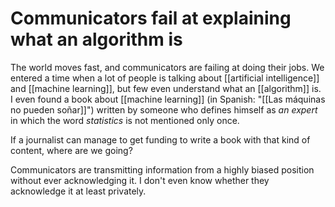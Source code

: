 # Communicators fail at explaining what an algorithm is
The world moves fast, and communicators are failing at doing their jobs. We entered a time when a lot of people is talking about [[artificial intelligence]] and [[machine learning]], but few even understand what an [[algorithm]] is. I even found a book about [[machine learning]] (in Spanish: "[[Las máquinas no pueden soñar]]") written by someone who defines himself as *an expert* in which the word *statistics* is not mentioned only once. 

If a journalist can manage to get funding to write a book with that kind of content, where are we going? 

Communicators are transmitting information from a highly biased position without ever acknowledging it. I don't even know whether they acknowledge it at least privately. 

